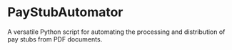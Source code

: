 # PayStubAutomator
A versatile Python script for automating the processing and distribution of pay stubs from PDF documents.
